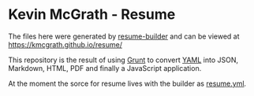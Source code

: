 Kevin McGrath - Resume
======================

The files here were generated by [resume-builder](https://github.com/kmcgrath/resume-builder)
and can be viewed at https://kmcgrath.github.io/resume/

This repository is the result of using [Grunt](http://gruntjs.com/) to convert [YAML](http://www.yaml.org/) into JSON, Markdown, HTML, PDF and finally a JavaScript application.

At the moment the sorce for resume lives with the builder as [resume.yml](https://github.com/kmcgrath/resume-builder/blob/master/resume.yml).
